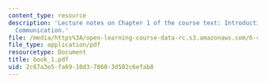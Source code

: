 ```yaml
---
content_type: resource
description: 'Lecture notes on Chapter 1 of the course text: Introduction to Digital
  Communication.'
file: /media/https%3A/open-learning-course-data-rc.s3.amazonaws.com/6-450-principles-of-digital-communications-i-fall-2006/2c67a3e5fa6910d378603d582c6efab8_book_1.pdf
file_type: application/pdf
resourcetype: Document
title: book_1.pdf
uid: 2c67a3e5-fa69-10d3-7860-3d582c6efab8
---
```

